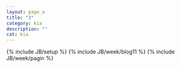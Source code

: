 ```yaml
---
layout: page_a
title: "3"
category: kia
description: ""
cat: kia
---
```

{% include JB/setup %}
{% include JB/week/blog11 %}
{% include JB/week/pagin %}
